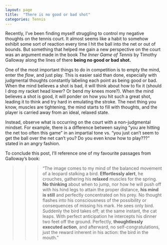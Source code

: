 ```yaml
---
layout: page
title:  "There is no good or bad shot"
categories: Tennis
---
```


Recently, I’ve been finding myself struggling to control my negative thoughts on the tennis court. It almost seems like a habit to somehow exhibit some sort of reaction every time I hit the ball into the net or out of bounds. But something that helped me gain a new perspective on the court was an argument made in the book *The Inner Game of Tennis* by Timothy Galloway along the lines of there **being no good or bad shot.**

One of the most important things to do in competition is to empty the mind, enter the *flow*, and just play. This is easier said than done, especially with judgmental thoughts constantly labeling each point as being good or bad. When the mind believes a shot is bad, it will think about how to fix it (should I drop my racket head lower? Or bend my knees more?). When the mind believes a shot is good, it will ponder on how you hit such a great shot, leading it to think and try hard in emulating the stroke. The next thing you know, muscles are tightening, the mind starts to fill with thoughts, and the player is carried away from an ideal, relaxed state.

Instead, observe what is occurring on the court with a non-judgmental mindset. For example, there is a difference between saying “you are hitting the net too often this game” in an impartial tone vs. “you just can’t seem to get the ball over the net can’t you? Do you even know how to play???” stated in an angry fashion.


To conclude this post, I’ll reference one of my favourite passages from Galloway’s book:

>>> “The image comes to my mind of the balanced movement of a leopard stalking a bird. **Effortlessly alert**, he crouches, gathering his **relaxed** muscles for the spring. **No thinking** about when to jump, nor how he will push off with his hind legs to attain the proper distance, **his mind is still** and perfectly concentrated on his prey. No thought flashes into his consciousness of the possibility or consequences of missing his mark. He sees only bird. Suddenly the bird takes off; at the same instant, the cat leaps. With perfect anticipation he intercepts his dinner two feet off the ground. Perfectly, **thoughtlessly executed action**, and afterward, no self-congratulations, just the reward inherent in his action: the bird in the mouth.”
